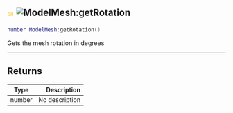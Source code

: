 ## ![shared](../../.gitbook/assets/shared.png) ![ModelMesh](./readme/modelmesh "mention"):getRotation

```lua
number ModelMesh:getRotation()
```

Gets the mesh rotation in degrees

------
## Returns

| Type   | Description |
| ------ | ----------: |
| number | No description |

